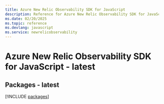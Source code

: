 ```yaml
---
title: Azure New Relic Observability SDK for JavaScript
description: Reference for Azure New Relic Observability SDK for JavaScript
ms.date: 02/20/2025
ms.topic: reference
ms.devlang: javascript
ms.service: newrelicobservability
---
```

# Azure New Relic Observability SDK for JavaScript - latest
## Packages - latest
[!INCLUDE [packages](new-relic-observability-index.md)]